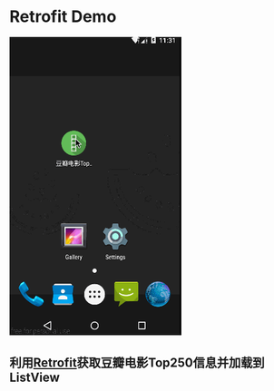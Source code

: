 # Retrofit Demo

![retrofit.gif](retrofit.gif)

## 利用[Retrofit](http://square.github.io/retrofit/)获取豆瓣电影Top250信息并加载到ListView

